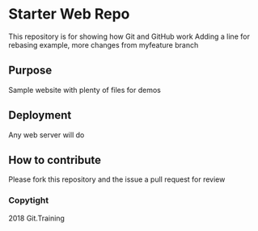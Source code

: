 # Starter Web Repo

This repository is for showing how Git and GitHub work
Adding a line for rebasing example,
more changes from myfeature branch

## Purpose

Sample website with plenty of files for demos

## Deployment
Any web server will do

## How to contribute

Please fork this repository and the issue a pull request for review

### Copytight

2018 Git.Training
